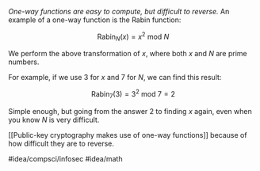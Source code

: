 *One-way functions are easy to compute, but difficult to reverse.* An example of a one-way function is the Rabin function:

$$
\text{Rabin}_N(x) = x^2 \ \text{mod} \ N
$$

We perform the above transformation of $x$, where both $x$ and $N$ are prime numbers. 

For example, if we use 3 for $x$ and 7 for $N$, we can find this result:

$$
\text{Rabin}_7(3)=3^2 \ \text{mod} \ 7 = 2
$$

Simple enough, but going from the answer 2 to finding $x$ again, even when you know $N$ is very difficult. 

[[Public-key cryptography makes use of one-way functions]] because of how difficult they are to reverse. 

#idea/compsci/infosec 
#idea/math 
